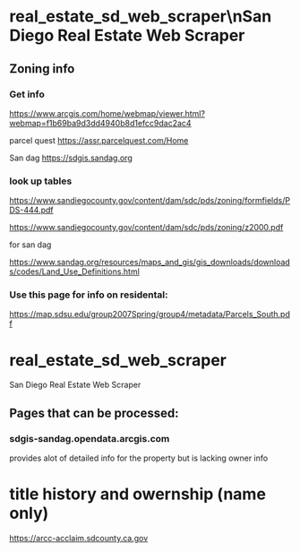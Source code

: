 
# real_estate_sd_web_scraper\nSan Diego Real Estate Web Scraper

## Zoning info 

### Get info

https://www.arcgis.com/home/webmap/viewer.html?webmap=f1b69ba9d3dd4940b8d1efcc9dac2ac4

parcel quest
https://assr.parcelquest.com/Home

San dag
https://sdgis.sandag.org



### look up tables

https://www.sandiegocounty.gov/content/dam/sdc/pds/zoning/formfields/PDS-444.pdf
 
https://www.sandiegocounty.gov/content/dam/sdc/pds/zoning/z2000.pdf

for san dag

https://www.sandag.org/resources/maps_and_gis/gis_downloads/downloads/codes/Land_Use_Definitions.html

### Use this page for info on residental:

https://map.sdsu.edu/group2007Spring/group4/metadata/Parcels_South.pdf

# real_estate_sd_web_scraper
San Diego Real Estate Web Scraper


## Pages that can be processed:

### sdgis-sandag.opendata.arcgis.com

provides alot of detailed info for the property but is lacking owner info


# title history and owernship (name only)

https://arcc-acclaim.sdcounty.ca.gov

